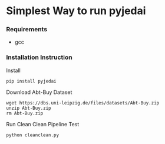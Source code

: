 # Simplest Way to run pyjedai
### Requirements
- gcc

### Installation Instruction

Install
```
pip install pyjedai
```

Download Abt-Buy Dataset

```
wget https://dbs.uni-leipzig.de/files/datasets/Abt-Buy.zip
unzip Abt-Buy.zip
rm Abt-Buy.zip
```

Run Clean Clean Pipeline Test
```
python cleanclean.py
```
